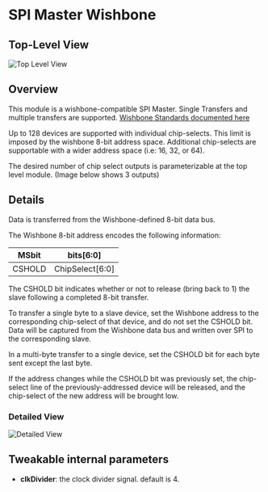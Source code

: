 SPI Master Wishbone
========
## Top-Level View
![Top Level View](https://raw.githubusercontent.com/Poofjunior/HardwareModules/master/SPI_MasterWishbone/SPI_MasterWishboneSynthesizedOutput.png)

## Overview
This module is a wishbone-compatible SPI Master. Single Transfers and multiple
transfers are supported. [Wishbone Standards documented here](http://cdn.opencores.org/downloads/wbspec_b3.pdf)

Up to 128 devices are supported with individual chip-selects. This limit is 
imposed by the wishbone 8-bit address space. Additional chip-selects are 
supportable with a wider address space (i.e: 16, 32, or 64).

The desired number of chip select outputs is parameterizable at the top
level module.  (Image below shows 3 outputs)

## Details
Data is transferred from the Wishbone-defined 8-bit data bus.

The Wishbone 8-bit address encodes the following information:

|MSbit|bits[6:0]|
|-----|---------|
| CSHOLD | ChipSelect[6:0] |


The CSHOLD bit indicates whether or not to release (bring back to 1) the slave 
following a completed 8-bit transfer.

To transfer a single byte to a slave device, set the Wishbone address to the
corresponding chip-select of that device, and do not set the CSHOLD bit. Data
will be captured from the Wishbone data bus and written over SPI to the 
corresponding slave.

In a multi-byte transfer to a single device, set the CSHOLD bit for each
byte sent except the last byte.

If the address changes while the CSHOLD bit was previously set, the chip-select
line of the previously-addressed device will be released, and the chip-select
of the new address will be brought low.

### Detailed View
![Detailed View](https://raw.githubusercontent.com/Poofjunior/HardwareModules/master/SPI_MasterWishbone/SPI_MasterWishboneSynthesizedOutputDetail.png)

## Tweakable internal parameters
* **clkDivider**: the clock divider signal. default is 4.
